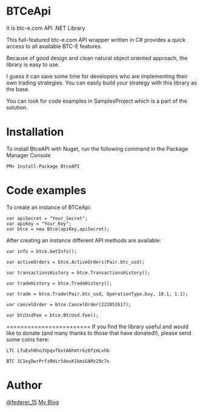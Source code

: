 BTCeApi
=======
It is btc-e.com API .NET Library

This full-featured btc-e.com API wrapper written in C# provides a quick access to all available BTC-E features.

Because of good design and clean natural object oriented approach, the library is easy to use. 

I guess it can save some time for developers who are implementing their own trading strategies. You can easily build
your strategy with this library as the base.

You can look for code examples in SamplesProject which is a part of the solution.

Installation
==============
To install BtceAPI with Nuget, run the following command in the Package Manager Console
```
PM> Install-Package BtceAPI
```

Code examples
==============
To create an instance of BTCeApi:
```
var apiSecret = "Your_Secret";
var apiKey = "Your_Key";
var btce = new Btce(apiKey,apiSecret);
```

After creating an instance different API methods are available:
```
var info = btce.GetInfo();

var activeOrders = btce.ActiveOrders(Pair.btc_usd);

var transactionsHistory = btce.TransactionsHistory();

var tradeHistory = btce.TradeHistory();

var trade = btce.Trade(Pair.btc_usd, OperationType.buy, 10.1, 1.1);

var cancelOrder = btce.CancelOrder(222052617);

var btcUsdFee = btce.BtcUsd.Fee();
```
========================
If you find the library useful and would like to donate (and many thanks to those that have donated!), please send some
 coins here:


```
LTC LfuExh8hoJVpqvfbxtA6hmtrkz8fzmLvhb

BTC 1C1eyDwrPrfzRHir54euX1kmiGAMz29c7x

```

Author
========
<a href="https://twitter.com/federer_15" target=_blank title="Dmitry Smorodinnikov">@federer_15</a>
<a href="http://smorodinnikov.com" target=_blank title="Dmitry Smorodinnikov">My Blog</a>